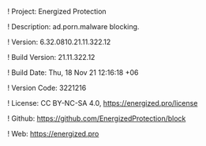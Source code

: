 ! Project: Energized Protection

! Description: ad.porn.malware blocking.

! Version: 6.32.0810.21.11.322.12

! Build Version: 21.11.322.12

! Build Date: Thu, 18 Nov 21 12:16:18 +06

! Version Code: 3221216

! License: CC BY-NC-SA 4.0, https://energized.pro/license

! Github: https://github.com/EnergizedProtection/block

! Web: https://energized.pro
